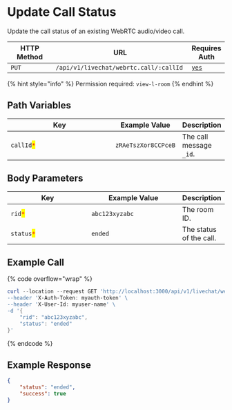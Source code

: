 # Update Call Status

Update the call status of an existing WebRTC audio/video call.

<table><thead><tr><th width="163">HTTP Method</th><th width="310">URL</th><th>Requires Auth</th></tr></thead><tbody><tr><td><code>PUT</code></td><td><code>/api/v1/livechat/webrtc.call/:callId</code></td><td><a href="../../../authentication-endpoints/"><code>yes</code></a></td></tr></tbody></table>

{% hint style="info" %}
Permission required: `view-l-room`
{% endhint %}

## Path Variables

<table><thead><tr><th width="228.33333333333331">Key</th><th>Example Value</th><th>Description</th></tr></thead><tbody><tr><td><code>callId</code><mark style="color:red;"><code>*</code></mark></td><td><code>zRAeTszXor8CCPceB</code></td><td>The call message <code>_id</code>.</td></tr></tbody></table>

## Body Parameters

<table><thead><tr><th width="228.33333333333331">Key</th><th width="243">Example Value</th><th>Description</th></tr></thead><tbody><tr><td><code>rid</code><mark style="color:red;"><code>*</code></mark></td><td><code>abc123xyzabc</code></td><td>The room ID.</td></tr><tr><td><code>status</code><mark style="color:red;"><code>*</code></mark></td><td><code>ended</code></td><td>The status of the call.</td></tr></tbody></table>

## Example Call

{% code overflow="wrap" %}
```powershell
curl --location --request GET 'http://localhost:3000/api/v1/livechat/webrtc.call/zRAeTszXor8CCPceB\
--header 'X-Auth-Token: myauth-token' \
--header 'X-User-Id: myuser-name' \
-d '{ 
    "rid": "abc123xyzabc", 
    "status": "ended" 
}'
```
{% endcode %}

## Example Response

```json
{
    "status": "ended",
    "success": true
}
```

